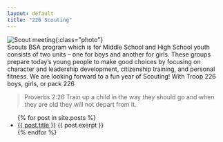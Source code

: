 ```yaml
---
layout: default
title: "226 Scouting"
---
```


![Scout meeting](https://cbc-scouts-226.s3.amazonaws.com/main_meeting.jpg){:class="photo"} <br>
Scouts BSA program which is for Middle School and High School youth consists of two units – one for boys and another for girls. These groups prepare today’s young people to make good choices by focusing on character and leadership development, citizenship training, and personal fitness. We are looking forward to a fun year of Scouting! With Troop 226 boys, girls, or pack 226

> Proverbs 2:26 Train up a child in the way they should go and when they are old they will not depart from it.




<ul>
  {% for post in site.posts %}
    <li>
      <a href="{{ post.url | prepend: site.baseurl }}">{{ post.title }}</a>
      {{ post.exerpt }}
    </li>
  {% endfor %}
</ul>
